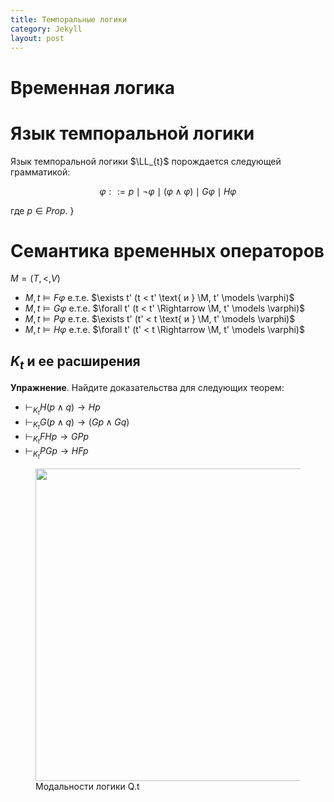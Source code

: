 ```yaml
---
title: Темпоральные логики 
category: Jekyll
layout: post
---
```


# Временная логика

# Язык темпоральной логики
Язык темпоральной логики $\LL_{t}$ порождается следующей грамматикой:

$$\varphi  ::= p \mid \neg \varphi \mid (\varphi \wedge \varphi ) \mid G \varphi \mid H \varphi$$

где $p \in Prop$.
}

# Семантика временных операторов 
$M=(T, <, V)$ 

- $M, t \models F\varphi$ е.т.е. $\exists t' (t < t' \text{ и }  \M, t' \models \varphi)$
- $M, t \models G \varphi$ е.т.е. $\forall t' (t < t' \Rightarrow \M, t' \models \varphi)$
- $M, t \models P \varphi$ е.т.е. $\exists t' (t' < t \text{ и }  \M, t' \models \varphi)$
- $M, t \models H \varphi$ е.т.е. $\forall t' (t' < t \Rightarrow \M, t' \models \varphi)$	


## $K_t$ и ее расширения 

**Упражнение**. Найдите доказательства для следующих теорем:
- $\vdash_{K_t} H (p \wedge q) \to Hp$
- $\vdash_{K_t} G (p \wedge q) \to (G p \wedge Gq)$
- $\vdash_{K_t} FHp \to GPp$
- $\vdash_{K_t} PGp \to HFp$



<figure class="sign">
   
<img src="/logic-course/docs/assets/images/Nest.png" alt="" width="500" height=""> 
 
<figcaption> Модальности логики Q.t </figcaption>

</figure>
